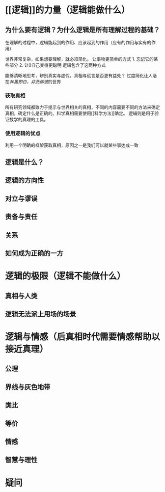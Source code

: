 # [[逻辑]]的力量（逻辑能做什么）
## 为什么要有逻辑？为什么逻辑是所有理解过程的基础？
在理解的过程中，逻辑能起到的作用、应该起到的作用（应有的作用与实有的作用）

世界非常复杂，如果想要理解，就必须简化。
让事物更简单的方式
	1. 忘记它的某些部分
	2. 让0自己变得更聪明
逻辑包含了这两种方式

能够清晰地思考，辨别真实与虚假，真相与谎言是否更有益处？
过度简化让人活在*非黑即白，非此即彼*的世界
### 获取真相
所有研究领域都致力于提示与世界相关的真相，不同的内容需要不同的方法来确定真相，确定什么是正确的。科学真相需要使用[[科学方法]]确定。
逻辑则是用于验证数学的真理的工具。

### 使用逻辑的优点
利用一个明确的框架获取真相，原因之一是我们可以就某些事达成一致

## 逻辑是什么？
## 逻辑的方向性
## 对立与谬误
## 责备与责任
## 关系
## 如何成为正确的一方
# 逻辑的极限（逻辑不能做什么）
## 真相与人类
## 逻辑无法派上用场的场景
# 逻辑与情感（后真相时代需要情感帮助以接近真理）
## 公理
## 界线与灰色地带
## 类比
## 等价
## 情感
## 智慧与理性

# 疑问